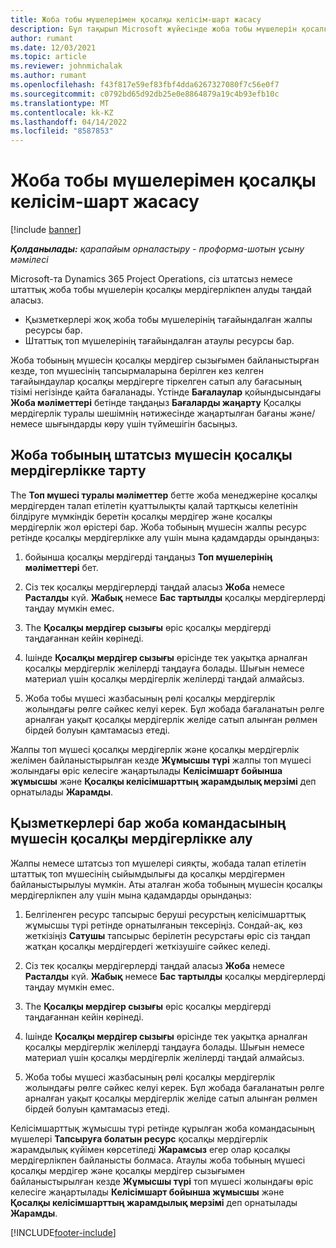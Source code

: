 ```yaml
---
title: Жоба тобы мүшелерімен қосалқы келісім-шарт жасасу
description: Бұл тақырып Microsoft жүйесінде жоба тобы мүшелерін қосалқы мердігерлікке алу жолын түсіндіреді Dynamics 365 Project Operations.
author: rumant
ms.date: 12/03/2021
ms.topic: article
ms.reviewer: johnmichalak
ms.author: rumant
ms.openlocfilehash: f43f817e59ef83fbf4dda6267327080f7c56e0f7
ms.sourcegitcommit: c0792bd65d92db25e0e8864879a19c4b93efb10c
ms.translationtype: MT
ms.contentlocale: kk-KZ
ms.lasthandoff: 04/14/2022
ms.locfileid: "8587853"
---
```

# <a name="subcontracting-project-team-members"></a>Жоба тобы мүшелерімен қосалқы келісім-шарт жасасу

[!include [banner](../../includes/dataverse-preview.md)]

_**Қолданылады:** қарапайым орналастыру - проформа-шотын ұсыну мәмілесі_

Microsoft-та Dynamics 365 Project Operations, сіз штатсыз немесе штаттық жоба тобы мүшелерін қосалқы мердігерлікпен алуды таңдай аласыз.

- Қызметкерлері жоқ жоба тобы мүшелерінің тағайындалған жалпы ресурсы бар.
- Штаттық топ мүшелерінің тағайындалған атаулы ресурсы бар.

Жоба тобының мүшесін қосалқы мердігер сызығымен байланыстырған кезде, топ мүшесінің тапсырмаларына берілген кез келген тағайындаулар қосалқы мердігерге тіркелген сатып алу бағасының тізімі негізінде қайта бағаланады.  Үстінде **Бағалаулар** қойындысындағы **Жоба мәліметтері** бетінде таңдаңыз **Бағаларды жаңарту** Қосалқы мердігерлік туралы шешімнің нәтижесінде жаңартылған бағаны және/немесе шығындарды көру үшін түймешігін басыңыз. 

## <a name="subcontracting-an-unstaffed-project-team-member"></a>Жоба тобының штатсыз мүшесін қосалқы мердігерлікке тарту
The **Топ мүшесі туралы мәліметтер** бетте жоба менеджеріне қосалқы мердігерден талап етілетін қуаттылықты қалай тартқысы келетінін білдіруге мүмкіндік беретін қосалқы мердігер және қосалқы мердігерлік жол өрістері бар. Жоба тобының мүшесін жалпы ресурс ретінде қосалқы мердігерлікке алу үшін мына қадамдарды орындаңыз:

1.  бойынша қосалқы мердігерді таңдаңыз **Топ мүшелерінің мәліметтері** бет.

2.  Сіз тек қосалқы мердігерлерді таңдай аласыз **Жоба** немесе **Расталды** күй. **Жабық** немесе **Бас тартылды** қосалқы мердігерлерді таңдау мүмкін емес. 

3.  The **Қосалқы мердігер сызығы** өріс қосалқы мердігерді таңдағаннан кейін көрінеді.

4.  Ішінде **Қосалқы мердігер сызығы** өрісінде тек уақытқа арналған қосалқы мердігерлік желілерді таңдауға болады. Шығын немесе материал үшін қосалқы мердігерлік желілерді таңдай алмайсыз.

5.  Жоба тобы мүшесі жазбасының рөлі қосалқы мердігерлік жолындағы рөлге сәйкес келуі керек. Бұл жобада бағаланатын рөлге арналған уақыт қосалқы мердігерлік желіде сатып алынған рөлмен бірдей болуын қамтамасыз етеді. 

Жалпы топ мүшесі қосалқы мердігерлік және қосалқы мердігерлік желімен байланыстырылған кезде **Жұмысшы түрі** жалпы топ мүшесі жолындағы өріс келесіге жаңартылады **Келісімшарт бойынша жұмысшы** және **Қосалқы келісімшарттың жарамдылық мерзімі** деп орнатылады **Жарамды**.

## <a name="subcontracting-a-staffed-project-team-member"></a>Қызметкерлері бар жоба командасының мүшесін қосалқы мердігерлікке алу
Жалпы немесе штатсыз топ мүшелері сияқты, жобада талап етілетін штаттық топ мүшесінің сыйымдылығы да қосалқы мердігермен байланыстырылуы мүмкін. Аты аталған жоба тобының мүшесін қосалқы мердігерлікпен алу үшін мына қадамдарды орындаңыз:

1.  Белгіленген ресурс тапсырыс беруші ресурстың келісімшарттық жұмысшы түрі ретінде орнатылғанын тексеріңіз. Сондай-ақ, көз жеткізіңіз **Сатушы** тапсырыс берілетін ресурстағы өріс сіз таңдап жатқан қосалқы мердігердегі жеткізушіге сәйкес келеді. 

2.  Сіз тек қосалқы мердігерлерді таңдай аласыз **Жоба** немесе **Расталды** күй. **Жабық** немесе **Бас тартылды** қосалқы мердігерлерді таңдау мүмкін емес. 

3.  The **Қосалқы мердігер сызығы** өріс қосалқы мердігерді таңдағаннан кейін көрінеді.

4.  Ішінде **Қосалқы мердігер сызығы** өрісінде тек уақытқа арналған қосалқы мердігерлік желілерді таңдауға болады. Шығын немесе материал үшін қосалқы мердігерлік желілерді таңдай алмайсыз.

5.  Жоба тобы мүшесі жазбасының рөлі қосалқы мердігерлік жолындағы рөлге сәйкес келуі керек. Бұл жобада бағаланатын рөлге арналған уақыт қосалқы мердігерлік желіде сатып алынған рөлмен бірдей болуын қамтамасыз етеді. 

Келісімшарттық жұмысшы түрі ретінде құрылған жоба командасының мүшелері **Тапсыруға болатын ресурс** қосалқы мердігерлік жарамдылық күйімен көрсетіледі **Жарамсыз** егер олар қосалқы мердігерлікпен байланысты болмаса. Атаулы жоба тобының мүшесі қосалқы мердігер және қосалқы мердігер сызығымен байланыстырылған кезде **Жұмысшы түрі** топ мүшесі жолындағы өріс келесіге жаңартылады **Келісімшарт бойынша жұмысшы** және **Қосалқы келісімшарттың жарамдылық мерзімі** деп орнатылады **Жарамды**.

[!INCLUDE[footer-include](../../includes/footer-banner.md)]

